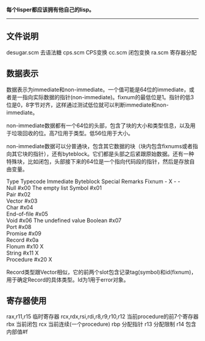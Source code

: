 **每个lisper都应该拥有他自己的lisp。**

-------------

## 文件说明

desugar.scm 去语法糖
cps.scm CPS变换
cc.scm 闭包变换
ra.scm 寄存器分配

## 数据表示

数据表示为immediate和non-immediate。一个值可能是64位的immediate，或者是一指向实际数据的指针(non-immediate)。fixnum的最低位是1。指针的低3位是0，8字节对齐，这样通过测试低位就可以判断immediate和non-immediate。

non-immediate数据都有一个64位的头部，包含了块的大小和类型信息，以及用于垃圾回收的位。高7位用于类型。低56位用于大小。

non-immediate数据可以分普通块，包含其它数据的块（块内包含fixnums或者指向其它块的指针），还有byteblock。它们都是头部之后紧跟原始数据。还有一种特殊块，比如闭包，头部接下来的64位是一个指向代码段的指针，然后是存放自由变量。

Type	Typecode	Immediate	Byteblock	Special	Remarks
Fixnum	-	X	-	-	
Null	#x00				The empty list
Symbol	#x01				
Pair	#x02				
Vector	#x03				
Char	#x04				
End-of-file	#x05				
Void	#x06				The undefined value
Boolean	#x07				
Port	#x08				
Promise	#x09				
Record	#x0a				
Flonum	#x10		X		
String	#x11		X		
Procedure	#x20			X	

Record类型跟Vector相似，它的前两个slot包含记录tag(symbol)和id(fixnum)，用于确定Record的具体类型。Id为1用于error对象。

## 寄存器使用

rax,r11,r15 临时寄存器
rcx,rdx,rsi,rdi,r8,r9,r10,r12 当前procedure的前7个寄存器
rbx 当前闭包
rcx 当前连续(一个procedure)
rbp 分配指针
r13 分配限制
r14 包含内部值#f



